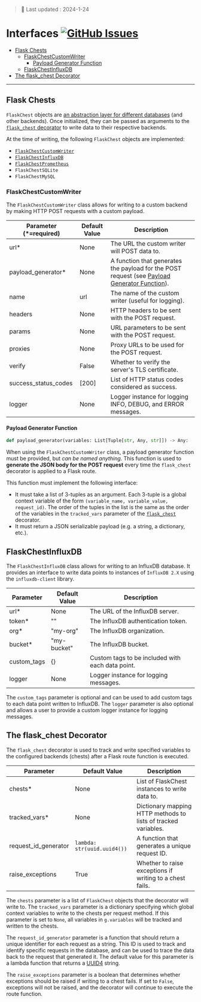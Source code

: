 > &#128204; Last updated : 2024-1-24 
# Interfaces [![GitHub Issues](https://img.shields.io/github/issues/peter-w-bryant/Flask-Chest)](https://github.com/peter-w-bryant/Flask-Chest/issues)

- [Flask Chests](#flask-chests)
  - [FlaskChestCustomWriter](#flaskchestcustomwriter)
    - [Payload Generator Function](#payload-generator-function)
  - [FlaskChestInfluxDB](#flaskchestinfluxdb)
- [The flask_chest Decorator](#the-flask_chest-decorator)

---

## Flask Chests
`FlaskChest` objects are <u>an abstraction layer for different databases</u> (and other backends). Once initialized, they can be passed as arguments to the [`flask_chest` decorator](#the-flask-chest-decorator) to write data to their respective backends.

At the time of writing, the following `FlaskChest` objects are implemented:
- [`FlaskChestCustomWriter`](#flaskchestcustomwriter)
- [`FlaskChestInfluxDB`](#flaskchestinfluxdb)
- [`FlaskChestPrometheus`](#flaskchestprometheus)
- `FlaskChestSQLite`
- `FlaskChestMySQL`

### FlaskChestCustomWriter
The `FlaskChestCustomWriter` class allows for writing to a custom backend by making HTTP POST requests with a custom payload. 

| Parameter (*=required)           | Default Value | Description                                                  |
|--------------------|---------------|--------------------------------------------------------------|
| url*                | None         | The URL the custom writer will POST data to.                 |
| payload_generator*  | None         | A function that generates the payload for the POST request (see [Payload Generator Function](#payload-generator-function)). |
| name               | url           | The name of the custom writer (useful for logging).          |
| headers            | None          | HTTP headers to be sent with the POST request.               |
| params             | None          | URL parameters to be sent with the POST request.             |
| proxies            | None          | Proxy URLs to be used for the POST request.                  |
| verify             | False         | Whether to verify the server's TLS certificate.              |
| success_status_codes | [200]       | List of HTTP status codes considered as success.             |
| logger             | None          | Logger instance for logging INFO, DEBUG, and ERROR messages. |

#### Payload Generator Function
```python
def payload_generator(variables: List[Tuple[str, Any, str]]) -> Any:
```
When using the `FlaskChestCustomWriter` class, a payload generator function must be provided, but <i>can be named anything</i>. This function is used to <b>generate the JSON body for the POST request</b> every time the `flask_chest` decorator is applied to a Flask route.

This function must implement the following interface:
- It must take a list of 3-tuples as an argument. Each 3-tuple is a global context variable of the form `(variable_name, variable_value, request_id)`. The order of the tuples in the list is the same as the order of the variables in the `tracked_vars` parameter of the [`flask_chest`](#the-flask_chest-decorator) decorator.
- It must return a JSON serializable payload (e.g. a string, a dictionary, etc.).

## FlaskChestInfluxDB
The `FlaskChestInfluxDB` class allows for writing to an InfluxDB database. It provides an interface to write data points to instances of `InfluxDB 2.X` using the `influxdb-client` library.

| Parameter       | Default Value | Description                                                  |
|-----------------|---------------|--------------------------------------------------------------|
| url*             | None          | The URL of the InfluxDB server.                              |
| token*           | ""            | The InfluxDB authentication token.                           |
| org*             | "my-org"      | The InfluxDB organization.                                   |
| bucket*          | "my-bucket"   | The InfluxDB bucket.                                         |
| custom_tags     | {}            | Custom tags to be included with each data point.             |
| logger          | None          | Logger instance for logging messages.                        |

The `custom_tags` parameter is optional and can be used to add custom tags to each data point written to InfluxDB. The `logger` parameter is also optional and allows a user to provide a custom logger instance for logging messages.

## The flask_chest Decorator
The `flask_chest` decorator is used to track and write specified variables to the configured backends (chests) after a Flask route function is executed.

| Parameter            | Default Value | Description                                                  |
|----------------------|---------------|--------------------------------------------------------------|
| chests*               | None          | List of FlaskChest instances to write data to.               |
| tracked_vars*         | None          | Dictionary mapping HTTP methods to lists of tracked variables. |
| request_id_generator | `lambda: str(uuid.uuid4())` | A function that generates a unique request ID.               |
| raise_exceptions     | True          | Whether to raise exceptions if writing to a chest fails.     |

The `chests` parameter is a list of `FlaskChest` objects that the decorator will write to. The `tracked_vars` parameter is a dictionary specifying which global context variables to write to the chests per request method. If this parameter is set to `None`, all variables in `g.variables` will be tracked and written to the chests.

The `request_id_generator` parameter is a function that should return a unique identifier for each request as a string. This ID is used to track and identify specific requests in the database, and can be used to trace the data back to the request that generated it. The default value for this parameter is a lambda function that returns a [UUID4](https://docs.python.org/3/library/uuid.html) string.

The `raise_exceptions` parameter is a boolean that determines whether exceptions should be raised if writing to a chest fails. If set to `False`, exceptions will not be raised, and the decorator will continue to execute the route function.